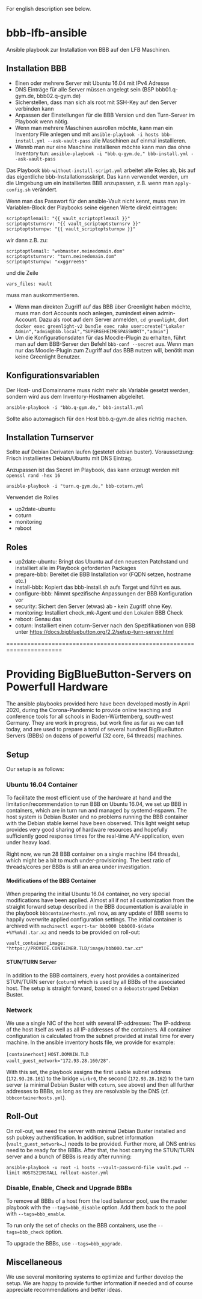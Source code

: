 For english description see below.

# bbb-lfb-ansible

Ansible playbook zur Installation von BBB auf den LFB Maschinen.

## Installation BBB

* Einen oder mehrere Server mit Ubuntu 16.04 mit IPv4 Adresse
* DNS Einträge für alle Server müssen angelegt sein (BSP bbb01.q-gym.de, bbb02.q-gym.de)
* Sicherstellen, dass man sich als root mit SSH-Key auf den Server verbinden kann
* Anpassen der Einstellungen für die BBB Version und den Turn-Server im Playbook wenn nötig.
* Wenn man mehrere Maschinen ausrollen möchte, kann man ein Inventory File anlegen und mit ``ansible-playbook -i hosts bbb-install.yml --ask-vault-pass`` alle Maschinen auf einmal installieren.
* Wennb man nur eine Maschine installieren möchte kann man das ohne Inventory tun: ``ansible-playbook -i "bbb.q-gym.de," bbb-install.yml --ask-vault-pass``


Das Playbook ``bbb-without-install-script.yml`` arbeitet alle Roles ab, bis auf das eigentliche bbb-Installationssskript. Das kann verwendet werden, um die Umgebung um ein installiertes BBB anzupassen, z.B. wenn man ``apply-config.sh`` verändert.

Wenn man das Passwort für den ansible-Vault nicht kennt, muss man im Variablen-Block der Playbooks seine eigenen Werte direkt eintragen:

    scriptoptlemail: "{{ vault_scriptoptlemail }}"
    scriptoptsturnsrv: "{{ vault_scriptoptsturnsrv }}"
    scriptoptsturnpw: "{{ vault_scriptoptsturnpw }}"

wir dann z.B. zu:

    scriptoptlemail: "webmaster.meinedomain.dom"
    scriptoptsturnsrv: "turn.meinedomain.dom"
    scriptoptsturnpw: "xxggrree55"

und die Zeile

    vars_files: vault

muss man auskommentieren.

* Wenn man direkten Zugriff auf das BBB über Greenlight haben möchte, muss man dort Accounts noch anlegen, zumindest einen admin-Account. Dazu als root auf dem Server anmelden, ``cd greenlight``, dort ``docker exec greenlight-v2 bundle exec rake user:create["Lokaler Admin","admin@bbb.local","SUPERGEHEIMESPASSWORT","admin"]``
* Um die Konfigurationsdaten für das Moodle-Plugin zu erhalten, führt man auf dem BBB-Server den Befehl ``bbb-conf --secret`` aus. Wenn man nur das Moodle-Plugin zum Zugriff auf das BBB nutzen will, benötit man keine Greenlight Benutzer.

## Konfigurationsvariablen

Der Host- und Domainname muss nicht mehr als Variable gesetzt werden, sondern wird aus dem Inventory-Hostnamen abgeleitet.

``ansible-playbook -i "bbb.q-gym.de," bbb-install.yml``

Sollte also automagisch für den Host bbb.q-gym.de alles richtig machen.


## Installation Turnserver

Sollte auf Debian Derivaten laufen (gestetet debian buster). Voraussetzung: Frisch installiertes Debian/Ubuntu mit DNS Eintrag.

Anzupassen ist das Secret im Playbook, das kann erzeugt werden mit ``openssl rand -hex 16``

``ansible-playbook -i "turn.q-gym.de," bbb-coturn.yml``

Verwendet die Rolles

* up2date-ubuntu
* coturn
* monitoring
* reboot


## Roles

* up2date-ubuntu: Bringt das Ubuntu auf den neuesten Patchstand und installiert alle im Playbook geforderten Packages
* prepare-bbb: Bereitet die BBB Installation vor (FQDN setzen, hostname etc.)
* install-bbb: Kopiert das bbb-install.sh aufs Target und führt es aus.
* configure-bbb: Nimmt spezifische Anpassungen der BBB Konfiguration vor
* security: Sichert den Server (etwas) ab - kein Zugriff ohne Key.
* monitoring: Installiert check_mk-Agent und den Lokalen BBB Check
* reboot: Genau das
* coturn: Installiert einen coturn-Server nach den Spezifikationen von BBB unter https://docs.bigbluebutton.org/2.2/setup-turn-server.html

======================================================================

# Providing BigBlueButton-Servers on Powerfull Hardware
The ansible playbooks provided here have been developed mostly in
April 2020, during the Corona-Pandemic to provide online teaching and
conference tools for all schools in Baden-Württemberg, south-west
Germany.  They are work in progress, but work fine as far as we can
tell today, and are used to prepare a total of several hundred
BigBlueButton Servers (BBBs) on dozens of powerful (32 core, 64
threads) machines.

## Setup
Our setup is as follows:

### Ubuntu 16.04 Container
To facilitate the most efficient use of the hardware at hand and the
limitation/recommendation to run BBB on Ubuntu 16.04, we set up BBB in
containers, which are in turn run and managed by systemd-nspawn.  The
host system is Debian Buster and no problems running the BBB container
with the Debian stable kernel have been observed.  This light weight
setup provides very good sharing of hardware resources and hopefully
sufficiently good response times for the real-time A/V-application,
even under heavy load.

Right now, we run 28 BBB container on a single machine (64 threads),
which might be a bit to much under-provisioning.  The best ratio of
threads/cores per BBBs is still an area under investigation.

#### Modifications of the BBB Container
When preparing the initial Ubuntu 16.04 container, no very special
modifications have been applied.  Almost all if not all customization
from the straight forward setup described in the BBB documentation is
available in the playbook ``bbbcontainerhosts.yml`` now, as any update
of BBB seems to happily overwrite applied configuration settings.  The
initial container is archived with ``machinectl export-tar bbb000
bbb000-$(date +%Y%m%d).tar.xz`` and needs to be provided on roll-out:

``vault_container_image: "https://PROVIDE.CONTAINER.TLD/image/bbb000.tar.xz"``

#### STUN/TURN Server
In addition to the BBB containers, every host provides a containerized
STUN/TURN server (``coturn``) which is used by all BBBs of the
associated host.  The setup is straight forward, based on a
``debootstrap``ed Debian Buster.

### Network
We use a single NIC of the host with several IP-addresses:  The
IP-address of the host itself as well as all IP-addresses of the
containers.  All container configuration is calculated from the subnet
provided at install time for every machine.  In the ansible inventory
hosts file, we provide for example:

``[containerhost]``
``HOST.DOMAIN.TLD  vault_guest_network="172.93.28.160/28"``.

With this set, the playbook assigns the first usable subnet address
(``172.93.28.161``) to the bridge ``virbr0``, the second
(``172.93.28.162``) to the turn server (a minimal Debian
Buster with ``coturn``, see above) and then all further addresses to
BBBs, as long as they are resolvable by the DNS
(cf. ``bbbcontainerhosts.yml``).

## Roll-Out
On roll-out, we need the server with minimal Debian Buster installed
and ssh pubkey authentification.  In addition, subnet information
(``vault_guest_network=…``) needs to be provided.  Further more, all
DNS entries need to be ready for the BBBs.  After that, the host
carrying the STUN/TURN server and a bunch of BBBs is ready after
running:

``ansible-playbook -u root -i hosts --vault-password-file vault.pwd --limit HOSTS2INSTALL rollout-master.yml``

### Disable, Enable, Check and Upgrade BBBs
To remove all BBBs of a host from the load balancer pool, use the
master playbook with the ``--tags=bbb_disable`` option.  Add them back
to the pool with ``--tags=bbb_enable``.

To run only the set of checks on the BBB containers, use the
``--tags=bbb_check`` option.

To upgrade the BBBs, use  ``--tags=bbb_upgrade``.

## Miscellaneous
We use several monitoring systems to optimize and further develop the
setup.  We are happy to provide further information if needed and
of course appreciate recommendations and better ideas.
